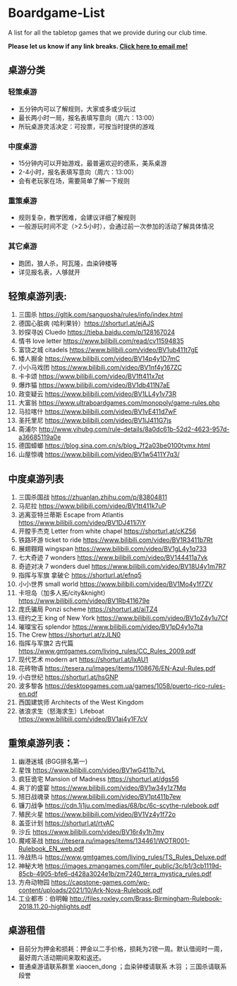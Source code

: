 # Boardgame-List
A list for all the tabletop games that we provide during our club time.  

**Please let us know if any link breaks. [Click here to email me!](mailto:xduk@outlook.sg?cc=william.jiran@gmail.com&subject=%5BGithub%3ABoardgame-List%5D%20Report%20a%20Broken%20Link!&body=Hi%20Douglas%2C%0A%0AThe%20link%20for%20the%20board%20game%20%5B%5D%20is%20broken.%0A%0AThanks%2C)**

## 桌游分类
### 轻策桌游
 - 五分钟内可以了解规则，大家或多或少玩过
 - 最长两小时一局，报名表填写意向（周六：13:00） 
 - 所玩桌游灵活决定：可投票，可按当时提供的游戏 

### 中度桌游 
 - 15分钟内可以开始游戏，最普遍欢迎的德系，美系桌游 
 - 2-4小时，报名表填写意向（周六：13:00） 
 - 会有老玩家在场，需要简单了解一下规则 
 
### 重策桌游
 - 规则复杂，教学困难，会建议详细了解规则
 - 一般游玩时间不定（>2.5小时），会通过前一次参加的活动了解具体情况

### 其它桌游
 - 跑团，狼人杀，阿瓦隆，血染钟楼等
 - 详见报名表，人够就开


## 轻策桌游列表: 
1. 三国杀 https://gltjk.com/sanguosha/rules/info/index.html
2. 德国心脏病 (哈利果铃）https://shorturl.at/ejAJS
3. 妙探寻凶 Cluedo https://tieba.baidu.com/p/128167024
4. 情书 love letter https://www.bilibili.com/read/cv11594835
5. 富饶之城 citadels https://www.bilibili.com/video/BV1ub411t7gE
6. 矮人掘金 https://www.bilibili.com/video/BV14p4y1D7mC
7. 小小马戏团 https://www.bilibili.com/video/BV1nf4y167ZC
8. 卡卡颂 https://www.bilibili.com/video/BV1ft411x7pt
9. 爆炸猫 https://www.bilibili.com/video/BV1db411N7aE
10. 政变疑云 https://www.bilibili.com/video/BV1LL4y1v73R
11. 大富翁 https://www.ultraboardgames.com/monopoly/game-rules.php
12. 马拉喀什 https://www.bilibili.com/video/BV1vE411d7wF
13. 圣托里尼 https://www.bilibili.com/video/BV1iJ411G7js
14. 斋浦尔 http://www.yihubg.com/rule-details/8a0dc61b-52d2-4623-957d-a36685119a0e
15. 德国蟑螂 https://blog.sina.com.cn/s/blog_7f2a03be0100tvmx.html
16. 山屋惊魂 https://www.bilibili.com/video/BV1w5411Y7q3/
 
 
## 中度桌游列表
1. 三国杀国战 https://zhuanlan.zhihu.com/p/83804811
2. 马尼拉 https://www.bilibili.com/video/BV1tt411k7uP
3. 逃离亚特兰蒂斯 Escape from Atlantis https://www.bilibili.com/video/BV1DJ411i7iY
4. 开膛手杰克 Letter from white chapel https://shorturl.at/cKZ56
5. 铁路环游 ticket to ride https://www.bilibili.com/video/BV1R3411b7Rt
6. 展翅翱翔 wingspan https://www.bilibili.com/video/BV1gL4y1q733
7. 七大奇迹 7 wonders https://www.bilibili.com/video/BV144411a7vk
8. 奇迹对决 7 wonders duel https://www.bilibili.com/video/BV18U4y1m7R7
9. 指挥与军旗 拿破仑 https://shorturl.at/efnq5
10. 小小世界 small world https://www.bilibili.com/video/BV1Mo4y1f7ZV
11. 卡坦岛（加多人拓/city&knight）https://www.bilibili.com/video/BV1Rb411679e
12. 庞氏骗局 Ponzi scheme https://shorturl.at/aiTZ4
13. 纽约之王 king of New York https://www.bilibili.com/video/BV1oZ4y1u7Cf
14. 璀璨宝石 splendor https://www.bilibili.com/video/BV1pD4y1o7ta
15. The Crew https://shorturl.at/zJLN0
16. 指挥与军旗2 古代篇 https://www.gmtgames.com/living_rules/CC_Rules_2009.pdf
17. 现代艺术 modern art https://shorturl.at/lxAU1
18. 花砖物语 https://tesera.ru/images/items/1108676/EN-Azul-Rules.pdf
19. 小白世纪 https://shorturl.at/hsGNP
20. 波多黎各 https://desktopgames.com.ua/games/1058/puerto-rico-rules-en.pdf
21. 西国建筑师 Architects of the West Kingdom
22. 骇浪求生（怒海求生）Lifeboat https://www.bilibili.com/video/BV1ai4y1F7cV
 

## 重策桌游列表： 
1. 幽港迷城 (BGG排名第一)
2. 星蚀 https://www.bilibili.com/video/BV1wG411b7vL
3. 疯狂诡宅 Mansion of Madness https://shorturl.at/dgs56
4. 奥丁的盛宴 https://www.bilibili.com/video/BV1w34y1z7Mq
5. 旭日战魂录 https://www.bilibili.com/video/BV1pt411b7ew
6. 镰刀战争 https://cdn.1j1ju.com/medias/68/bc/6c-scythe-rulebook.pdf
7. 殖民火星 https://www.bilibili.com/video/BV1Vz4y1f72o
8. 盖亚计划 https://shorturl.at/rtvAC
9. 沙丘 https://www.bilibili.com/video/BV16r4y1h7my
10. 魔戒圣战 https://tesera.ru/images/items/134461/WOTR001-Rulebook_EN_web.pdf
11. 冷战热斗 https://www.gmtgames.com/living_rules/TS_Rules_Deluxe.pdf
12. 神秘大地 https://images.zmangames.com/filer_public/3c/b1/3cb1119d-85cb-4905-bfe6-d428a3024e1b/zm7240_terra_mystica_rules.pdf
13. 方舟动物园 https://capstone-games.com/wp-content/uploads/2021/10/Ark-Nova-Rulebook.pdf
14. 工业都市：伯明翰 http://files.roxley.com/Brass-Birmingham-Rulebook-2018.11.20-highlights.pdf


## 桌游租借
 - 目前分为押金和损耗：押金以二手价格，损耗为2镑一周。默认借阅时一周，最好周六活动期间来取和返还。
 - 普通桌游请联系群里 xiaocen_dong ；血染钟楼请联系 木羽 ；三国杀请联系 段誉
